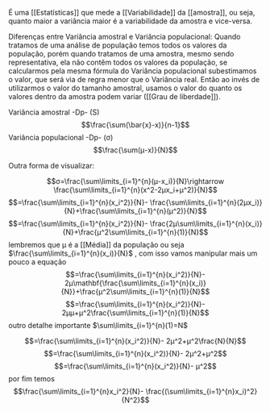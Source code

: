 É uma [[Estatísticas]] que mede a [[Variabilidade]] da [[amostra]], ou seja, quanto maior a variância maior é a variabilidade da amostra e vice-versa.

Diferenças entre Variância amostral e Variância populacional:
Quando tratamos de uma análise de população temos todos os valores da população, porém quando tratamos de uma amostra, mesmo sendo representativa, ela não contêm todos os valores da população, se calcularmos pela mesma fórmula do Variância populacional subestimamos o valor, que será via de regra menor que o Variância real. Então ao invés de utilizarmos o valor do tamanho amostral, usamos o valor do quanto os valores dentro da amostra podem variar ([[Grau de liberdade]]).


Variância amostral -Dp- (S)
$$\frac{\sum(\bar{x}-x)}{n-1}$$
Variância populacional -Dp- (σ)
$$\frac{\sum(μ-x)}{N}$$

Outra forma de visualizar:

$$σ=\frac{\sum\limits_{i=1}^{n}(μ-x_i)}{N}\rightarrow \frac{\sum\limits_{i=1}^{n}(x^2-2μx_i+μ^2)}{N}$$
$$=\frac{\sum\limits_{i=1}^{n}(x_i^2)}{N}- \frac{\sum\limits_{i=1}^{n}(2μx_i)}{N}+\frac{\sum\limits_{i=1}^{n}(μ^2)}{N}$$
$$=\frac{\sum\limits_{i=1}^{n}(x_i^2)}{N}- \frac{2μ\sum\limits_{i=1}^{n}(x_i)}{N}+\frac{μ^2\sum\limits_{i=1}^{n}(1)}{N}$$
lembremos que μ é a [[Média]] da população
ou seja $\frac{\sum\limits_{i=1}^{n}(x_i)}{N}$ , com isso vamos manipular mais um pouco a equação
$$=\frac{\sum\limits_{i=1}^{n}(x_i^2)}{N}- 2μ\mathbf{\frac{\sum\limits_{i=1}^{n}(x_i)}{N}}+\frac{μ^2\sum\limits_{i=1}^{n}(1)}{N}$$
$$=\frac{\sum\limits_{i=1}^{n}(x_i^2)}{N}- 2μμ+μ^2\frac{\sum\limits_{i=1}^{n}(1)}{N}$$
outro detalhe importante $\sum\limits_{i=1}^{n}(1)=N$

$$=\frac{\sum\limits_{i=1}^{n}(x_i^2)}{N}- 2μ^2+μ^2\frac{N}{N}$$
$$=\frac{\sum\limits_{i=1}^{n}(x_i^2)}{N}- 2μ^2+μ^2$$
$$=\frac{\sum\limits_{i=1}^{n}(x_i^2)}{N}- μ^2$$
por fim temos
$$\frac{\sum\limits_{i=1}^{n}x_i^2}{N}- \frac{(\sum\limits_{i=1}^{n}x_i)^2}{N^2}$$